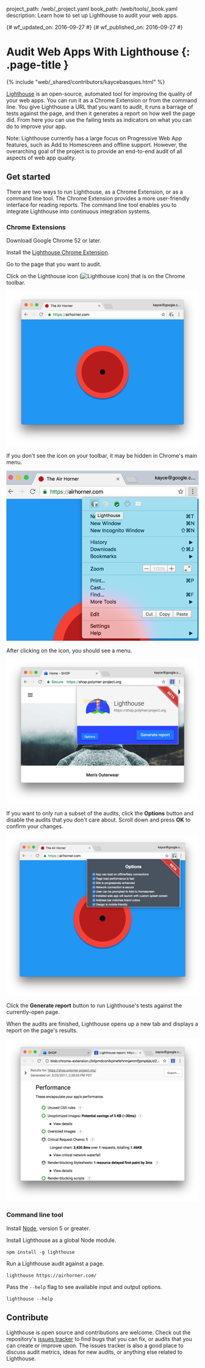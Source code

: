 project_path: /web/_project.yaml
book_path: /web/tools/_book.yaml
description: Learn how to set up Lighthouse to audit your web apps.

{# wf_updated_on: 2016-09-27 #}
{# wf_published_on: 2016-09-27 #}

# Audit Web Apps With Lighthouse {: .page-title }

{% include "web/_shared/contributors/kaycebasques.html" %}

[Lighthouse](https://github.com/GoogleChrome/lighthouse) is an open-source,
automated tool for improving the quality of your web apps. You can run it as a
Chrome Extension or from the command line. You give Lighthouse a URL that you
want to audit, it runs a barrage of tests against the page, and then it
generates a report on how well the page did. From here you can use the
failing tests as indicators on what you can do to improve your app.

Note: Lighthouse currently has a large focus on Progressive Web App features, such as Add to Homescreen and offline support. However, the overarching goal of the project is to provide an end-to-end audit of all aspects of web app quality.

## Get started

There are two ways to run Lighthouse, as a Chrome Extension, or as a command
line tool. The Chrome Extension provides a more user-friendly interface for
reading reports. The command line tool enables you to integrate Lighthouse into
continuous integration systems.

### Chrome Extensions

Download Google Chrome 52 or later.

Install the [Lighthouse Chrome Extension](https://chrome.google.com/webstore/detail/lighthouse/blipmdconlkpinefehnmjammfjpmpbjk).

Go to the page that you want to audit.

Click on the Lighthouse icon (![Lighthouse 
icon](images/lighthouse-icon-16.png)) that is on the Chrome toolbar.

![Lighthouse icon on Chrome Toolbar](images/icon-on-toolbar.png)

If you don't see the icon on your toolbar, it may be hidden in Chrome's
main menu.

![Lighthouse icon in Chrome's Menu](images/icon-in-menu.png)

After clicking on the icon, you should see a menu.

![Lighthouse menu](images/menu.png)

If you want to only run a subset of the audits, click the **Options** button
and disable the audits that you don't care about. Scroll down and press **OK**
to confirm your changes.

![Lighthouse options menu](images/options.png)

Click the **Generate report** button to run Lighthouse's tests against the
currently-open page.

When the audits are finished, Lighthouse opens up a new tab and displays a
report on the page's results.

![Lighthouse report](images/report.png)

### Command line tool

Install [Node](https://nodejs.org), version 5 or greater.

Install Lighthouse as a global Node module.

    npm install -g lighthouse

Run a Lighthouse audit against a page.

    lighthouse https://airhorner.com/

Pass the `--help` flag to see available input and output options.

    lighthouse --help

## Contribute

Lighthouse is open source and contributions are welcome. Check out the
repository's [issues tracker](https://github.com/GoogleChrome/lighthouse/issues)
to find bugs that you can fix, or audits that you can create or improve upon.
The issues tracker is also a good place to discuss audit metrics, ideas for
new audits, or anything else related to Lighthouse.
